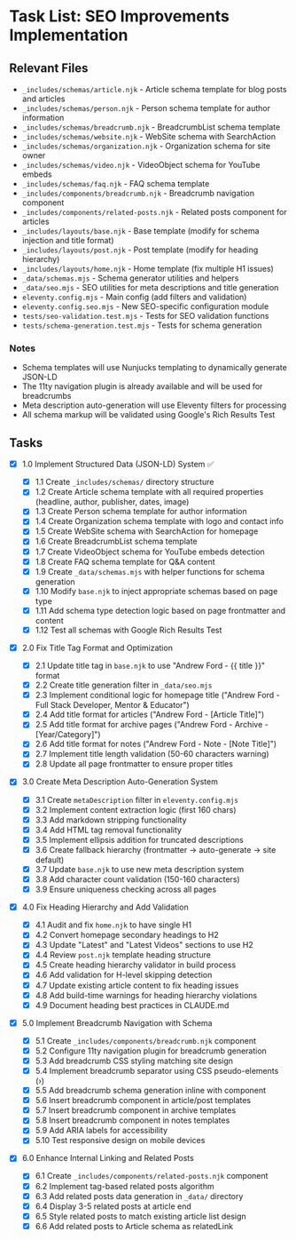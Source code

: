 # Task List: SEO Improvements Implementation

## Relevant Files

- `_includes/schemas/article.njk` - Article schema template for blog posts and articles
- `_includes/schemas/person.njk` - Person schema template for author information
- `_includes/schemas/breadcrumb.njk` - BreadcrumbList schema template
- `_includes/schemas/website.njk` - WebSite schema with SearchAction
- `_includes/schemas/organization.njk` - Organization schema for site owner
- `_includes/schemas/video.njk` - VideoObject schema for YouTube embeds
- `_includes/schemas/faq.njk` - FAQ schema template
- `_includes/components/breadcrumb.njk` - Breadcrumb navigation component
- `_includes/components/related-posts.njk` - Related posts component for articles
- `_includes/layouts/base.njk` - Base template (modify for schema injection and title format)
- `_includes/layouts/post.njk` - Post template (modify for heading hierarchy)
- `_includes/layouts/home.njk` - Home template (fix multiple H1 issues)
- `_data/schemas.mjs` - Schema generator utilities and helpers
- `_data/seo.mjs` - SEO utilities for meta descriptions and title generation
- `eleventy.config.mjs` - Main config (add filters and validation)
- `eleventy.config.seo.mjs` - New SEO-specific configuration module
- `tests/seo-validation.test.mjs` - Tests for SEO validation functions
- `tests/schema-generation.test.mjs` - Tests for schema generation

### Notes

- Schema templates will use Nunjucks templating to dynamically generate JSON-LD
- The 11ty navigation plugin is already available and will be used for breadcrumbs
- Meta description auto-generation will use Eleventy filters for processing
- All schema markup will be validated using Google's Rich Results Test

## Tasks

- [x] 1.0 Implement Structured Data (JSON-LD) System ✅

  - [x] 1.1 Create `_includes/schemas/` directory structure
  - [x] 1.2 Create Article schema template with all required properties (headline, author, publisher, dates, image)
  - [x] 1.3 Create Person schema template for author information
  - [x] 1.4 Create Organization schema template with logo and contact info
  - [x] 1.5 Create WebSite schema with SearchAction for homepage
  - [x] 1.6 Create BreadcrumbList schema template
  - [x] 1.7 Create VideoObject schema for YouTube embeds detection
  - [x] 1.8 Create FAQ schema template for Q&A content
  - [x] 1.9 Create `_data/schemas.mjs` with helper functions for schema generation
  - [x] 1.10 Modify `base.njk` to inject appropriate schemas based on page type
  - [x] 1.11 Add schema type detection logic based on page frontmatter and content
  - [x] 1.12 Test all schemas with Google Rich Results Test

- [x] 2.0 Fix Title Tag Format and Optimization

  - [x] 2.1 Update title tag in `base.njk` to use "Andrew Ford - {{ title }}" format
  - [x] 2.2 Create title generation filter in `_data/seo.mjs`
  - [x] 2.3 Implement conditional logic for homepage title ("Andrew Ford - Full Stack Developer, Mentor & Educator")
  - [x] 2.4 Add title format for articles ("Andrew Ford - [Article Title]")
  - [x] 2.5 Add title format for archive pages ("Andrew Ford - Archive - [Year/Category]")
  - [x] 2.6 Add title format for notes ("Andrew Ford - Note - [Note Title]")
  - [x] 2.7 Implement title length validation (50-60 characters warning)
  - [x] 2.8 Update all page frontmatter to ensure proper titles

- [x] 3.0 Create Meta Description Auto-Generation System

  - [x] 3.1 Create `metaDescription` filter in `eleventy.config.mjs`
  - [x] 3.2 Implement content extraction logic (first 160 chars)
  - [x] 3.3 Add markdown stripping functionality
  - [x] 3.4 Add HTML tag removal functionality
  - [x] 3.5 Implement ellipsis addition for truncated descriptions
  - [x] 3.6 Create fallback hierarchy (frontmatter → auto-generate → site default)
  - [x] 3.7 Update `base.njk` to use new meta description system
  - [x] 3.8 Add character count validation (150-160 characters)
  - [x] 3.9 Ensure uniqueness checking across all pages

- [x] 4.0 Fix Heading Hierarchy and Add Validation

  - [x] 4.1 Audit and fix `home.njk` to have single H1
  - [x] 4.2 Convert homepage secondary headings to H2
  - [x] 4.3 Update "Latest" and "Latest Videos" sections to use H2
  - [x] 4.4 Review `post.njk` template heading structure
  - [x] 4.5 Create heading hierarchy validator in build process
  - [x] 4.6 Add validation for H-level skipping detection
  - [x] 4.7 Update existing article content to fix heading issues
  - [x] 4.8 Add build-time warnings for heading hierarchy violations
  - [x] 4.9 Document heading best practices in CLAUDE.md

- [x] 5.0 Implement Breadcrumb Navigation with Schema

  - [x] 5.1 Create `_includes/components/breadcrumb.njk` component
  - [x] 5.2 Configure 11ty navigation plugin for breadcrumb generation
  - [x] 5.3 Add breadcrumb CSS styling matching site design
  - [x] 5.4 Implement breadcrumb separator using CSS pseudo-elements (›)
  - [x] 5.5 Add breadcrumb schema generation inline with component
  - [x] 5.6 Insert breadcrumb component in article/post templates
  - [x] 5.7 Insert breadcrumb component in archive templates
  - [x] 5.8 Insert breadcrumb component in notes templates
  - [x] 5.9 Add ARIA labels for accessibility
  - [x] 5.10 Test responsive design on mobile devices

- [x] 6.0 Enhance Internal Linking and Related Posts
  - [x] 6.1 Create `_includes/components/related-posts.njk` component
  - [x] 6.2 Implement tag-based related posts algorithm
  - [x] 6.3 Add related posts data generation in `_data/` directory
  - [x] 6.4 Display 3-5 related posts at article end
  - [x] 6.5 Style related posts to match existing article list design
  - [x] 6.6 Add related posts to Article schema as relatedLink
